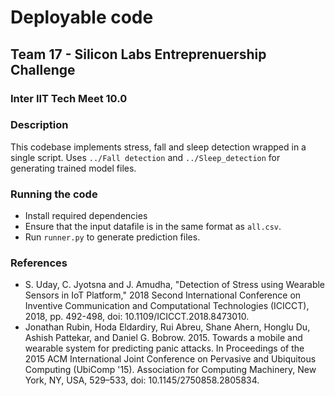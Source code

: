 # Deployable code
## Team 17 - Silicon Labs Entreprenuership Challenge
### **Inter IIT Tech Meet 10.0**

### Description
This codebase implements stress, fall and sleep detection wrapped in a single script. Uses `../Fall detection` and `../Sleep_detection` for generating trained model files.  

### Running the code

- Install required dependencies
- Ensure that the input datafile is in the same format as `all.csv`.  
- Run `runner.py` to generate prediction files.   

### References
- S. Uday, C. Jyotsna and J. Amudha, "Detection of Stress using Wearable Sensors in IoT Platform," 2018 Second International Conference on Inventive Communication and Computational Technologies (ICICCT), 2018, pp. 492-498, doi: 10.1109/ICICCT.2018.8473010.  
- Jonathan Rubin, Hoda Eldardiry, Rui Abreu, Shane Ahern, Honglu Du, Ashish Pattekar, and Daniel G. Bobrow. 2015. Towards a mobile and wearable system for predicting panic attacks. In Proceedings of the 2015 ACM International Joint Conference on Pervasive and Ubiquitous Computing (UbiComp '15). Association for Computing Machinery, New York, NY, USA, 529–533, doi: 10.1145/2750858.2805834.  